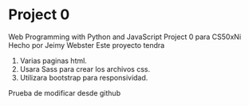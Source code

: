# Project 0
Web Programming with Python and JavaScript
Project 0 para CS50xNi 
Hecho por Jeimy Webster
Este proyecto tendra 
1. Varias paginas html.
2. Usara Sass para crear los archivos css.
3. Utilizara bootstrap para responsividad.

Prueba de modificar desde github
